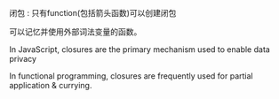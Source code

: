 闭包 : 只有function(包括箭头函数)可以创建闭包

可以记忆并使用外部词法变量的函数。

In JavaScript, closures are the primary mechanism used to enable data privacy

In functional programming, closures are frequently used for partial application & currying.